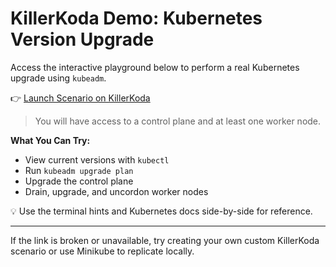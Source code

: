 # KillerKoda Demo: Kubernetes Version Upgrade

Access the interactive playground below to perform a real Kubernetes upgrade using `kubeadm`.

👉 [Launch Scenario on KillerKoda](https://killercoda.com/killer-shell-cka/scenario/cluster-upgrade)
> You will have access to a control plane and at least one worker node.

**What You Can Try:**

* View current versions with `kubectl`
* Run `kubeadm upgrade plan`
* Upgrade the control plane
* Drain, upgrade, and uncordon worker nodes

💡 Use the terminal hints and Kubernetes docs side-by-side for reference.

---

If the link is broken or unavailable, try creating your own custom KillerKoda scenario or use Minikube to replicate locally.
